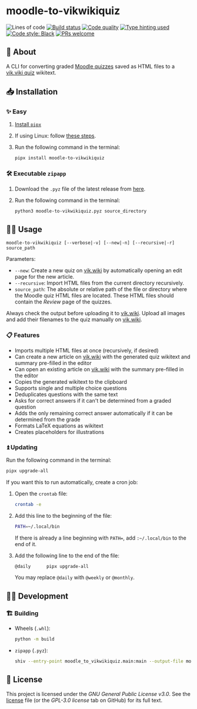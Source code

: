 # moodle-to-vikwikiquiz

![Lines of code](https://img.shields.io/badge/lines_of_code-600+-blue)
[![Build status](https://scrutinizer-ci.com/g/gy-mate/moodle-to-vikwikiquiz/badges/build.png?b=main)](https://scrutinizer-ci.com/g/gy-mate/moodle-to-vikwikiquiz/build-status/main)
[![Code quality](https://img.shields.io/scrutinizer/quality/g/gy-mate/moodle-to-vikwikiquiz/main)](https://scrutinizer-ci.com/g/gy-mate/moodle-to-vikwikiquiz/)
[![Type hinting used](https://img.shields.io/badge/type_hinting-used-brightgreen)](https://docs.python.org/3/library/typing.html)
[![Code style: Black](https://img.shields.io/badge/code_style-black-black.svg)](https://github.com/psf/black)
[![PRs welcome](https://img.shields.io/badge/PRs-welcome-brightgreen)](https://docs.github.com/en/pull-requests/collaborating-with-pull-requests/proposing-changes-to-your-work-with-pull-requests/creating-a-pull-request)


## 📖 About

A CLI for converting graded [Moodle quizzes](https://docs.moodle.org/404/en/Quiz_activity) saved as HTML files to a [vik.viki quiz](https://vik.wiki/wiki/Segítség:Kvíz) wikitext.


## 📥 Installation

### ✨ Easy

1. [Install `pipx`](https://pipx.pypa.io/stable/#install-pipx)
1. If using Linux: follow [these steps](https://github.com/asweigart/pyperclip/blob/master/docs/index.rst#not-implemented-error).
1. Run the following command in the terminal:

    ```bash
    pipx install moodle-to-vikwikiquiz
    ```


### 🛠️ Executable `zipapp`

1. Download the `.pyz` file of the latest release from [here](https://github.com/gy-mate/moodle-to-vikwikiquiz/releases/latest).
1. Run the following command in the terminal:

    ```bash
    python3 moodle-to-vikwikiquiz.pyz source_directory
    ```


## 🧑‍💻 Usage

```text
moodle-to-vikwikiquiz [--verbose|-v] [--new|-n] [--recursive|-r] source_path
```

Parameters:
* `--new`: Create a new quiz on [vik.wiki](https://vik.wiki/) by automatically opening an edit page for the new article.
* `--recursive`: Import HTML files from the current directory recursively.
* `source_path`: The absolute or relative path of the file or directory where the Moodle quiz HTML files are located.
  These HTML files should contain the _Review_ page of the quizzes.

Always check the output before uploading it to [vik.wiki](https://vik.wiki/). 
Upload all images and add their filenames to the quiz manually on [vik.wiki](https://vik.wiki/).


### 📋 Features

* Imports multiple HTML files at once (recursively, if desired)
* Can create a new article on [vik.wiki](https://vik.wiki/) with the generated quiz wikitext and summary pre-filled in the editor
* Can open an existing article on [vik.wiki](https://vik.wiki/) with the summary pre-filled in the editor
* Copies the generated wikitext to the clipboard
* Supports single and multiple choice questions
* Deduplicates questions with the same text
* Asks for correct answers if it can't be determined from a graded question
* Adds the only remaining correct answer automatically if it can be determined from the grade
* Formats LaTeX equations as wikitext
* Creates placeholders for illustrations


### ⏫ Updating

Run the following command in the terminal:

```bash
pipx upgrade-all
```

If you want this to run automatically, create a cron job:

1. Open the `crontab` file:
    ```bash
    crontab -e
    ```

1. Add this line to the beginning of the file:
    ```bash
    PATH=~/.local/bin
    ```
    If there is already a line beginning with `PATH=`, add `:~/.local/bin` to the end of it.

1. Add the following line to the end of the file:
    ```bash
    @daily		pipx upgrade-all
    ```
   You may replace `@daily` with `@weekly` or `@monthly`.


## 🧑‍💻 Development

### 🏗️ Building

- Wheels (`.whl`):
    ```bash
    python -m build
    ```

- `zipapp` (`.pyz`):
    ```bash
    shiv --entry-point moodle_to_vikwikiquiz.main:main --output-file moodle-to-vikwikiquiz.pyz --reproducible .
    ```


## 📜 License

This project is licensed under the _GNU General Public License v3.0_.
See the [license](copying.txt) file (or the _GPL-3.0 license_ tab on GitHub) for its full text.